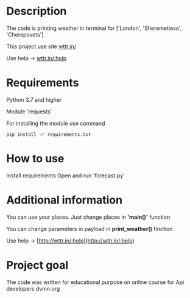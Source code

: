 # Description
The code is printing weather in terminal for ['London', 'Sheremetievo', 'Cherepovets']

This project use site [wttr.in/](http://wttr.in/)

Use help -> [wttr.in/:help](http://wttr.in/:help)

# Requirements
Python 3.7 and higher

Module 'requests'

For installing the module use command
```
pip install -r requirements.txt
```

# How to use

Install requirements
Open and run 'forecast.py'

# Additional information
You can use your places. Just change places in **'main()'** function

You can change parameters in payload in **print_weather()** finction

Use help -> [http://wttr.in/:help](http://wttr.in/:help)

# Project goal

The code was written for educational purpose on online course for Api developers dvmn.org



